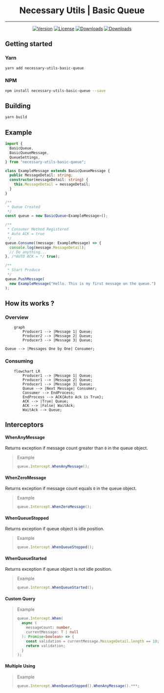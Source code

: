 <center>
<h1>Necessary Utils | Basic Queue</h1>
<hr/>
<a href="https://www.npmjs.com/package/necessary-utils-basic-queue"><img src="https://badgen.net/npm/v/necessary-utils-basic-queue" alt="Version"></a>
<a href="https://www.npmjs.com/package/necessary-utils-basic-queue"><img src="https://badgen.net/npm/license/necessary-utils-basic-queue" alt="License"></a>
<a href="https://www.npmjs.com/package/necessary-utils-basic-queue"><img src="https://badgen.net/npm/dm/necessary-utils-basic-queue" alt="Downloads"></a>
<a href="https://www.npmjs.com/package/necessary-utils-basic-queue">
    <img src="https://img.shields.io/npm/dt/necessary-utils-basic-queue" alt="Downloads">
  </a>
</center>

## Getting started

### Yarn

```sh
yarn add necessary-utils-basic-queue
```

### NPM

```sh
npm install necessary-utils-basic-queue --save
```

## Building

```sh
yarn build
```

## Example

```ts
import {
  BasicQueue,
  BasicQueueMessage,
  QueueSettings,
} from "necessary-utils-basic-queue";

class ExampleMessage extends BasicQueueMessage {
  public MessageDetail: string;
  constructor(messageDetail: string) {
    this.MessageDetail = messageDetail;
  }
}

/**
 * Queue Created
 */
const queue = new BasicQueue<ExampleMessage>();

/**
 * Consumer Method Registered
 * Auto ACK = true
 */
queue.Consume((message: ExampleMessage) => {
  console.log(message.MessageDetail);
  // Do anything...
}, /*AUTO ACK = */ true);

/**
 * Start Produce
 */
queue.PushMessage(
  new ExampleMessage("Hello. This is my first message on the queue.")
);
```

## How its works ?

### Overview

```mermaid
    graph
        Producer1 --> |Message 1| Queue;
        Producer2 --> |Message 2| Queue;
        Producer3 --> |Message 3| Queue;

Queue --> |Messages One by One| Consumer;
```

### Consuming

```mermaid
    flowchart LR
        Producer1 --> |Message 1| Queue;
        Producer1 --> |Message 2| Queue;
        Producer1 --> |Message 3| Queue;
        Queue --> |Next Message| Consumer;
        Consumer --> EndProcess;
        EndProcess --> ACK{Auto Ack is True};
        ACK --> |True| Queue;
        ACK --> |False| WaitAck;
        WaitAck --> Queue;

```

## **Interceptors**

#### WhenAnyMessage

Returns exception if message count greater than `0` in the queue object.

> Example
>
> ```ts
> queue.Intercept.WhenAnyMessage();
> ```

#### WhenZeroMessage

Returns exception if message count equals `0` in the queue object.

> Example
>
> ```ts
> queue.Intercept.WhenZeroMessage();
> ```

#### WhenQueueStopped

Returns exception if queue object is idle position.

> Example
>
> ```ts
> queue.Intercept.WhenQueueStopped();
> ```

#### WhenQueueStarted

Returns exception if queue object is not idle position.

> Example
>
> ```ts
> queue.Intercept.WhenQueueStarted();
> ```

#### Custom Query

> Example
>
> ```ts
> queue.Intercept.When(
>   async (
>     messageCount: number,
>     currentMessage: T | null
>   ): Promise<boolean> => {
>     const validation = currentMessage.MessageDetail.length == 10;
>     return validation;
>   }
> );
> ```

#### Multiple Using

> Example
>
> ```ts
> queue.Intercept.WhenQueueStopped().WhenAnyMessage().***;
> ```
